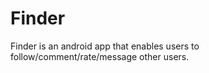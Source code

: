 # Finder

Finder is an android app that enables users to follow/comment/rate/message other users.  

